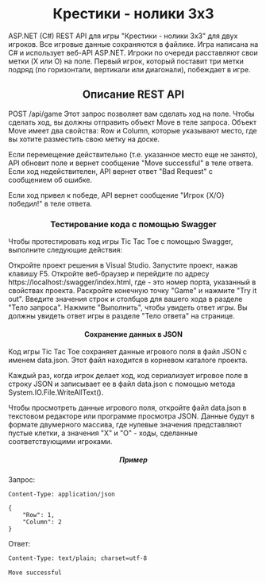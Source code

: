 <h1 align="center">Крестики - нолики 3x3</h1>
ASP.NET (C#) REST API для игры "Крестики - нолики 3x3" для двух игроков. Все игровые данные сохраняются в файлике. Игра написана на C# и использует веб-API ASP.NET. Игроки по очереди расставляют свои метки (X или O) на поле. Первый игрок, который поставит три метки подряд (по горизонтали, вертикали или диагонали), побеждает в игре.
<h2 align="center">Описание REST API</h2>
POST /api/game
Этот запрос позволяет вам сделать ход на поле. Чтобы сделать ход, вы должны отправить объект Move в теле запроса. Объект Move имеет два свойства: Row и Column, которые указывают место, где вы хотите разместить свою метку на доске.

Если перемещение действительно (т.е. указанное место еще не занято), API обновит поле и вернет сообщение "Move successful" в теле ответа. 
Если ход недействителен, API вернет ответ "Bad Request" с сообщением об ошибке.

Если ход привел к победе, API вернет сообщение "Игрок {X/O} победил!" в теле ответа.
<h3 align="center">Тестирование кода с помощью Swagger</h3>
Чтобы протестировать код игры Tic Tac Toe с помощью Swagger, выполните следующие действия:

Откройте проект решения в Visual Studio.
Запустите проект, нажав клавишу F5.
Откройте веб-браузер и перейдите по адресу https://localhost:<port>/swagger/index.html, где <port> - это номер порта, указанный в свойствах проекта.
Раскройте конечную точку "Game" и нажмите "Try it out".
Введите значения строк и столбцов для вашего хода в разделе "Тело запроса".
Нажмите "Выполнить", чтобы увидеть ответ игры.
Вы должны увидеть ответ игры в разделе "Тело ответа" на странице.

<h4 align="center">Сохранение данных в JSON</h4>
Код игры Tic Tac Toe сохраняет данные игрового поля в файл JSON с именем data.json. Этот файл находится в корневом каталоге проекта.

Каждый раз, когда игрок делает ход, код сериализует игровое поле в строку JSON и записывает ее в файл data.json с помощью метода System.IO.File.WriteAllText().

Чтобы просмотреть данные игрового поля, откройте файл data.json в текстовом редакторе или программе просмотра JSON. Данные будут в формате двумерного массива, где нулевые значения представляют пустые клетки, а значения "X" и "O" - ходы, сделанные соответствующими игроками.
<h5 align="center">Пример</h5>
Запрос:

```POST /api/game HTTP/1.1
Content-Type: application/json

{
    "Row": 1,
    "Column": 2
}
```
Ответ:

```HTTP/1.1 200 OK
Content-Type: text/plain; charset=utf-8

Move successful
```
